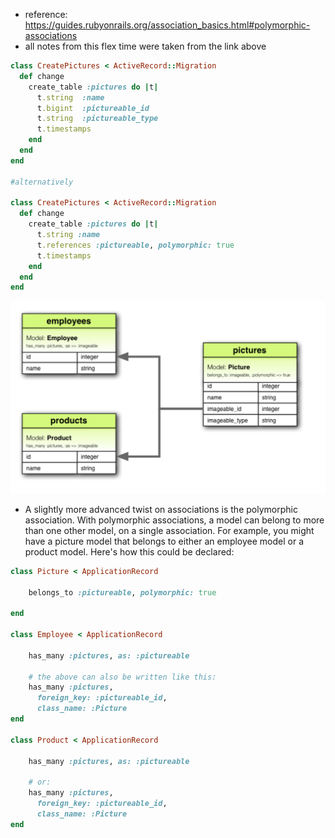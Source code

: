 - reference: https://guides.rubyonrails.org/association_basics.html#polymorphic-associations
- all notes from this flex time were taken from the link above

```ruby
class CreatePictures < ActiveRecord::Migration
  def change
    create_table :pictures do |t|
      t.string  :name
      t.bigint  :pictureable_id
      t.string  :pictureable_type
      t.timestamps
    end
  end
end

#alternatively 

class CreatePictures < ActiveRecord::Migration
  def change
    create_table :pictures do |t|
      t.string :name
      t.references :pictureable, polymorphic: true
      t.timestamps
    end
  end
end
```

![polymorphic_associations](../images/polymorphic_association.png)



* A slightly more advanced twist on associations is the polymorphic association. With polymorphic associations, a model can belong to more than one other model, on a single association. For example, you might have a picture model that belongs to either an employee model or a product model. Here's how this could be declared:

```ruby
class Picture < ApplicationRecord

    belongs_to :pictureable, polymorphic: true

end
 
class Employee < ApplicationRecord

    has_many :pictures, as: :pictureable

    # the above can also be written like this: 
    has_many :pictures,
      foreign_key: :pictureable_id,
      class_name: :Picture
end
 
class Product < ApplicationRecord

    has_many :pictures, as: :pictureable

    # or:
    has_many :pictures,
      foreign_key: :pictureable_id,
      class_name: :Picture
end
```

